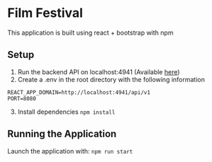 # Film Festival

This application is built using react + bootstrap with npm

## Setup
1. Run the backend API on localhost:4941 (Available [here](https://github.com/typhon-h/film-festival-backend))
2. Create a .env in the root directory with the following information
```
REACT_APP_DOMAIN=http://localhost:4941/api/v1
PORT=8080
```
3. Install dependencies `npm install`

## Running the Application
Launch the application with:
`npm run start`
